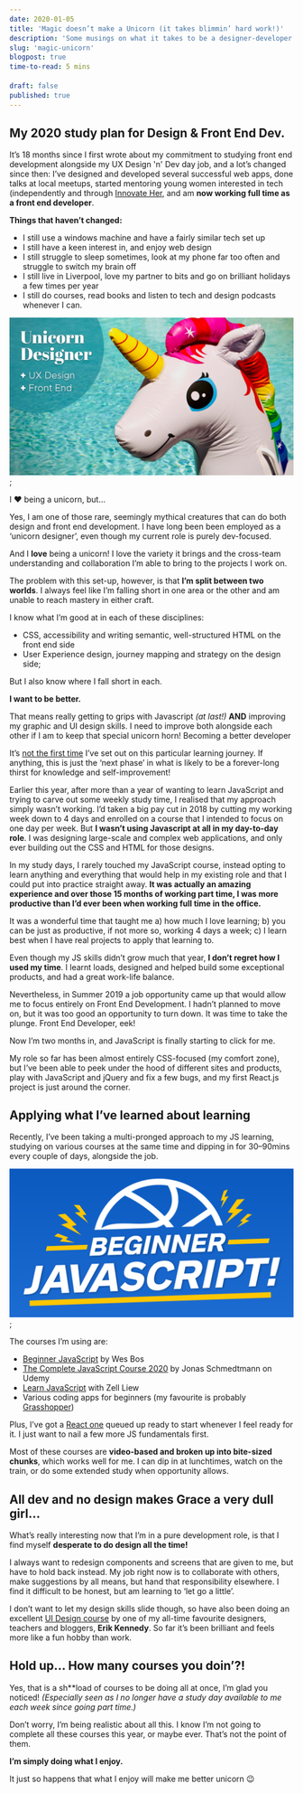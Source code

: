```yaml
---
date: 2020-01-05
title: 'Magic doesn’t make a Unicorn (it takes blimmin’ hard work!)'
description: 'Some musings on what it takes to be a designer-developer hybrid'
slug: 'magic-unicorn'
blogpost: true
time-to-read: 5 mins

draft: false
published: true
---
```


## My 2020 study plan for Design & Front End Dev.

It’s 18 months since I first wrote about my commitment to studying front end development alongside my UX Design 'n' Dev day job, and a lot’s changed since then: I’ve designed and developed several successful web apps, done talks at local meetups, started mentoring young women interested in tech (independently and through [Innovate Her](https://www.innovateher.co.uk/), and am **now working full time as a front end developer**.

**Things that haven’t changed:**

* I still use a windows machine and have a fairly similar tech set up
* I still have a keen interest in, and enjoy web design
* I still struggle to sleep sometimes, look at my phone far too often and struggle to switch my brain off
* I still live in Liverpool, love my partner to bits and go on brilliant holidays a few times per year
* I still do courses, read books and listen to tech and design podcasts whenever I can.

![I wish job adverts looked more like this!](./images/magic-unicorn/unicorn.png);

I ❤️ being a unicorn, but…

Yes, I am one of those rare, seemingly mythical creatures that can do both design and front end development. I have long been been employed as a ‘unicorn designer’, even though my current role is purely dev-focused.

And I **love** being a unicorn! I love the variety it brings and the cross-team understanding and collaboration I’m able to bring to the projects I work on.

The problem with this set-up, however, is that **I’m split between two worlds**. I always feel like I’m falling short in one area or the other and am unable to reach mastery in either craft.

I know what I’m good at in each of these disciplines:

* CSS, accessibility and writing semantic, well-structured HTML on the front end side
* User Experience design, journey mapping and strategy on the design side;

But I also know where I fall short in each.

**I want to be better.**

That means really getting to grips with Javascript _(at last!)_ **AND** improving my graphic and UI design skills. I need to improve both alongside each other if I am to keep that special unicorn horn!
Becoming a better developer

<!-- TODO: Add link -->
It’s [not the first time]() I’ve set out on this particular learning journey. If anything, this is just the ‘next phase’ in what is likely to be a forever-long thirst for knowledge and self-improvement!

Earlier this year, after more than a year of wanting to learn JavaScript and trying to carve out some weekly study time, I realised that my approach simply wasn’t working. I’d taken a big pay cut in 2018 by cutting my working week down to 4 days and enrolled on a course that I intended to focus on one day per week. But **I wasn’t using Javascript at all in my day-to-day role**. I was designing large-scale and complex web applications, and only ever building out the CSS and HTML for those designs.

In my study days, I rarely touched my JavaScript course, instead opting to learn anything and everything that would help in my existing role and that I could put into practice straight away. **It was actually an amazing experience and over those 15 months of working part time, I was more productive than I’d ever been when working full time in the office.**

It was a wonderful time that taught me
a) how much I love learning;
b) you can be just as productive, if not more so, working 4 days a week;
c) I learn best when I have real projects to apply that learning to.

Even though my JS skills didn’t grow much that year, **I don’t regret how I used my time**. I learnt loads, designed and helped build some exceptional products, and had a great work-life balance.

Nevertheless, in Summer 2019 a job opportunity came up that would allow me to focus entirely on Front End Development. I hadn’t planned to move on, but it was too good an opportunity to turn down. It was time to take the plunge. Front End Developer, eek!

Now I’m two months in, and JavaScript is finally starting to click for me.

My role so far has been almost entirely CSS-focused (my comfort zone), but I’ve been able to peek under the hood of different sites and products, play with JavaScript and jQuery and fix a few bugs, and my first React.js project is just around the corner.

## Applying what I’ve learned about learning

Recently, I’ve been taking a multi-pronged approach to my JS learning, studying on various courses at the same time and dipping in for 30–90mins every couple of days, alongside the job.

![Beginner Javascript course logo](./images/magic-unicorn/beginner-js.png);

The courses I’m using are:

* [Beginner JavaScript](https://beginnerjavascript.com) by Wes Bos
* [The Complete JavaScript Course 2020](https://www.udemy.com/course/the-complete-javascript-course) by Jonas Schmedtmann on Udemy
* [Learn JavaScript](https://learnjavascript.today) with Zell Liew
* Various coding apps for beginners (my favourite is probably [Grasshopper](https://grasshopper.app))

Plus, I’ve got a [React one](https://www.udemy.com/course/react-redux) queued up ready to start whenever I feel ready for it. I just want to nail a few more JS fundamentals first.

Most of these courses are **video-based and broken up into bite-sized chunks**, which works well for me. I can dip in at lunchtimes, watch on the train, or do some extended study when opportunity allows.

## All dev and no design makes Grace a very dull girl…

What’s really interesting now that I’m in a pure development role, is that I find myself **desperate to do design all the time!**

I always want to redesign components and screens that are given to me, but have to hold back instead. My job right now is to collaborate with others, make suggestions by all means, but hand that responsibility elsewhere. I find it difficult to be honest, but am learning to ‘let go a little’.

I don’t want to let my design skills slide though, so have also been doing an excellent [UI Design course](https://learnui.design) by one of my all-time favourite designers, teachers and bloggers, **Erik Kennedy**. So far it’s been brilliant and feels more like a fun hobby than work.

## Hold up… How many courses you doin’?!

Yes, that is a sh**load of courses to be doing all at once, I’m glad you noticed! _(Especially seen as I no longer have a study day available to me each week since going part time.)_

Don’t worry, I’m being realistic about all this. I know I’m not going to complete all these courses this year, or maybe ever. That’s not the point of them.

**I’m simply doing what I enjoy.**

It just so happens that what I enjoy will make me better unicorn 😉